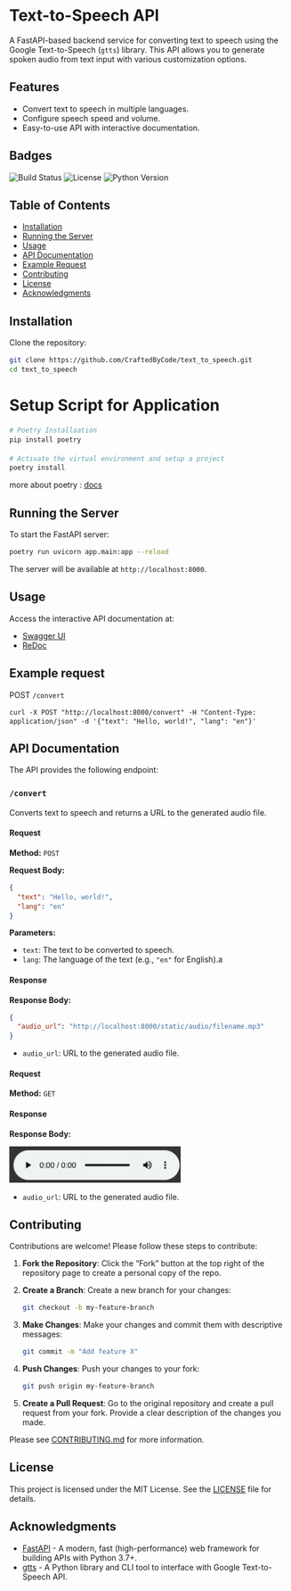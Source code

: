 # Text-to-Speech API

A FastAPI-based backend service for converting text to speech using the Google Text-to-Speech (`gtts`) library. This API allows you to generate spoken audio from text input with various customization options.

## Features
- Convert text to speech in multiple languages.
- Configure speech speed and volume.
- Easy-to-use API with interactive documentation.

## Badges
![Build Status](https://img.shields.io/github/workflow/status/CraftedByCode/text_to_speech/CI)
![License](https://img.shields.io/github/license/CraftedByCode/text_to_speech)
![Python Version](https://img.shields.io/badge/python-3.7%2B-blue)

## Table of Contents
- [Installation](#installation)
- [Running the Server](#running-the-server)
- [Usage](#usage)
- [API Documentation](#api-documentation)
- [Example Request](#example-request)
- [Contributing](#contributing)
- [License](#license)
- [Acknowledgments](#acknowledgments)

## Installation

Clone the repository:
```bash
git clone https://github.com/CraftedByCode/text_to_speech.git
cd text_to_speech
```

# Setup Script for Application

```bash
# Poetry Installaation 
pip install poetry

# Activate the virtual environment and setup a project
poetry install
```
more about poetry : [docs](https://python-poetry.org/) 

## Running the Server

To start the FastAPI server:
```bash
poetry run uvicorn app.main:app --reload
```

The server will be available at `http://localhost:8000`.

## Usage

Access the interactive API documentation at:
- [Swagger UI](http://localhost:8000/docs)
- [ReDoc](http://localhost:8000/redoc)

## Example request
POST `/convert`
```
curl -X POST "http://localhost:8000/convert" -H "Content-Type: application/json" -d '{"text": "Hello, world!", "lang": "en"}'
```

## API Documentation

The API provides the following endpoint:

### `/convert`

Converts text to speech and returns a URL to the generated audio file.

#### Request

**Method:** `POST`

**Request Body:**
```json
{
  "text": "Hello, world!",
  "lang": "en"
}
```

**Parameters:**
- `text`: The text to be converted to speech.
- `lang`: The language of the text (e.g., `"en"` for English).a

#### Response

**Response Body:**
```json
{
  "audio_url": "http://localhost:8000/static/audio/filename.mp3"
}
```

- `audio_url`: URL to the generated audio file.

#### Request

**Method:** `GET`

#### Response

**Response Body:**

![Sample response image](./IMG_20240825_111932.png)


- `audio_url`: URL to the generated audio file.



## Contributing

Contributions are welcome! Please follow these steps to contribute:

1. **Fork the Repository**: Click the “Fork” button at the top right of the repository page to create a personal copy of the repo.

2. **Create a Branch**: Create a new branch for your changes:
    ```bash
    git checkout -b my-feature-branch
    ```

3. **Make Changes**: Make your changes and commit them with descriptive messages:
    ```bash
    git commit -m "Add feature X"
    ```

4. **Push Changes**: Push your changes to your fork:
    ```bash
    git push origin my-feature-branch
    ```

5. **Create a Pull Request**: Go to the original repository and create a pull request from your fork. Provide a clear description of the changes you made.

Please see [CONTRIBUTING.md](CONTRIBUTING.md) for more information.

## License

This project is licensed under the MIT License. See the [LICENSE](LICENSE) file for details.

## Acknowledgments

- [FastAPI](https://fastapi.tiangolo.com/) - A modern, fast (high-performance) web framework for building APIs with Python 3.7+.
- [gtts](https://pypi.org/project/gTTS/) - A Python library and CLI tool to interface with Google Text-to-Speech API.
